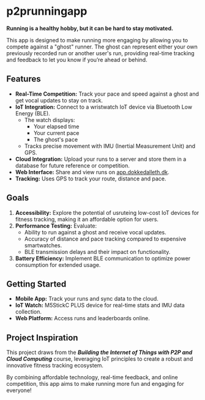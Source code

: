 # p2prunningapp

**Running is a healthy hobby, but it can be hard to stay motivated.**

This app is designed to make running more engaging by allowing you to compete against a "ghost" runner. The ghost can represent either your own previously recorded run or another user's run, providing real-time tracking and feedback to let you know if you’re ahead or behind.

## Features
- **Real-Time Competition:** Track your pace and speed against a ghost and get vocal updates to stay on track.
- **IoT Integration:** Connect to a wristwatch IoT device via Bluetooth Low Energy (BLE).
    - The watch displays:
        - Your elapsed time
        - Your current pace
        - The ghost's pace
    - Tracks precise movement with IMU (Inertial Measurement Unit) and GPS.
- **Cloud Integration:** Upload your runs to a server and store them in a database for future reference or competition.
- **Web Interface:** Share and view runs on [app.dokkedalleth.dk](http://app.dokkedalleth.dk).
- **Tracking:** Uses GPS to track your route, distance and pace.

## Goals
1. **Accessibility:** Explore the potential of usruteing low-cost IoT devices for fitness tracking, making it an affordable option for users.
2. **Performance Testing:** Evaluate:
    - Ability to run against a ghost and receive vocal updates.
    - Accuracy of distance and pace tracking compared to expensive smartwatches.
    - BLE transmission delays and their impact on functionality.
3. **Battery Efficiency:** Implement BLE communication to optimize power consumption for extended usage.

## Getting Started
- **Mobile App:** Track your runs and sync data to the cloud.
- **IoT Watch:** M5StickC PLUS device for real-time stats and IMU data collection.
- **Web Platform:** Access runs and leaderboards online.

## Project Inspiration
This project draws from the **_Building the Internet of Things with P2P and Cloud Computing_** course, leveraging IoT principles to create a robust and innovative fitness tracking ecosystem.

By combining affordable technology, real-time feedback, and online competition, this app aims to make running more fun and engaging for everyone!
